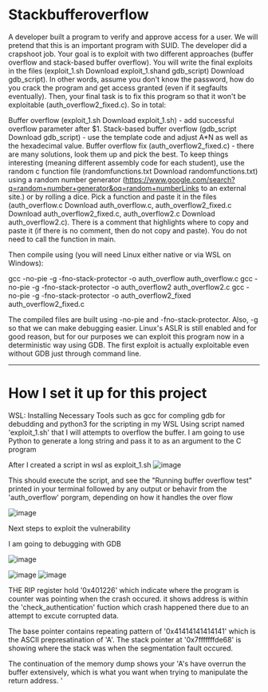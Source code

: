 # Stackbufferoverflow

A developer built a program to verify and approve access for a user. We will pretend that this is an important program with SUID. The developer did a crapshoot job. Your goal is to exploit with two different approaches (buffer overflow and stack-based buffer overflow). You will write the final exploits in the files (exploit_1.sh Download exploit_1.shand gdb_script) Download gdb_script). In other words, assume you don't know the password, how do you crack the program and get access granted (even if it segfaults eventually). Then, your final task is to fix this program so that it won't be exploitable (auth_overflow2_fixed.c). So in total:

Buffer overflow (exploit_1.sh Download exploit_1.sh) - add successful overflow parameter after $1.
Stack-based buffer overflow (gdb_script Download gdb_script) - use the template code and adjust A*N as well as the hexadecimal value.
Buffer overflow fix (auth_overflow2_fixed.c) - there are many solutions, look them up and pick the best.
To keep things interesting (meaning different assembly code for each student), use the random c function file (randomfunctions.txt Download randomfunctions.txt) using a random number generator (https://www.google.com/search?q=random+number+generator&oq=random+numberLinks to an external site.) or by rolling a dice. Pick a function and paste it in the files (auth_overflow.c Download auth_overflow.c, auth_overflow2_fixed.c Download auth_overflow2_fixed.c, auth_overflow2.c Download auth_overflow2.c). There is a comment that highlights where to copy and paste it (if there is no comment, then do not copy and paste). You do not need to call the function in main.

Then compile using (you will need Linux either native or via WSL on Windows):


gcc -no-pie -g -fno-stack-protector -o auth_overflow auth_overflow.c
gcc -no-pie -g -fno-stack-protector -o auth_overflow2 auth_overflow2.c
gcc -no-pie -g -fno-stack-protector -o auth_overflow2_fixed auth_overflow2_fixed.c

The compiled files are built using -no-pie and -fno-stack-protector. Also, -g so that we can make debugging easier. Linux's ASLR is still enabled and for good reason, but for our purposes we can exploit this program now in a deterministic way using GDB. The first exploit is actually exploitable even without GDB just through command line.








----------------------------------------------------------------------------------------------------------------------------






# How I set it up for this project

WSL: Installing Necessary Tools such as gcc for compling gdb for debudding and python3 for the scripting in my WSL
Using script named 'exploit_1.sh' that I will attempts to overflow the buffer.
I am going to use Python to generate a long string and pass it to as an argument to the C program

After I created a script in wsl as exploit_1.sh 
![image](https://github.com/peterisOnIT/Stackbufferoverflow/assets/117600297/7377163b-f5a0-46e5-b5a9-ceb77c068b07)

This should execute the script, and see the "Running buffer overflow test" printed in your terminal followed by any output or behavir from the 'auth_overflow' porgram, depending on how it handles the over flow


![image](https://github.com/peterisOnIT/Stackbufferoverflow/assets/117600297/d17c4e24-c163-42e7-8e50-72dc6d3e031a)



Next steps to exploit the vulnerability 

I am going to debugging with GDB

![image](https://github.com/peterisOnIT/Stackbufferoverflow/assets/117600297/643f7d40-1ed0-4c9d-876f-06835e51e86f)






![image](https://github.com/peterisOnIT/Stackbufferoverflow/assets/117600297/7fa7a8fe-24d0-41ac-9874-0163b7fc0191)
![image](https://github.com/peterisOnIT/Stackbufferoverflow/assets/117600297/804f81b3-dc69-44e0-b831-af5e16762dd9)

THE RIP register hold '0x401226' which indicate where the program is counter was pointing when the crash occured. it shows address is within the 'check_authentication' fuction which crash happened there due to an attempt to excute corrupted data.

The base pointer contains repeating pattern of '0x41414141414141' which is the ASCII prepresatination of 'A'. The stack pointer at '0x7fffffffde68' is showing where the stack was when the segmentation fault occured.

The continuation of the memory dump shows your 'A's have overrun the buffer extensively, which is what you want when trying to manipulate the return address.
'

